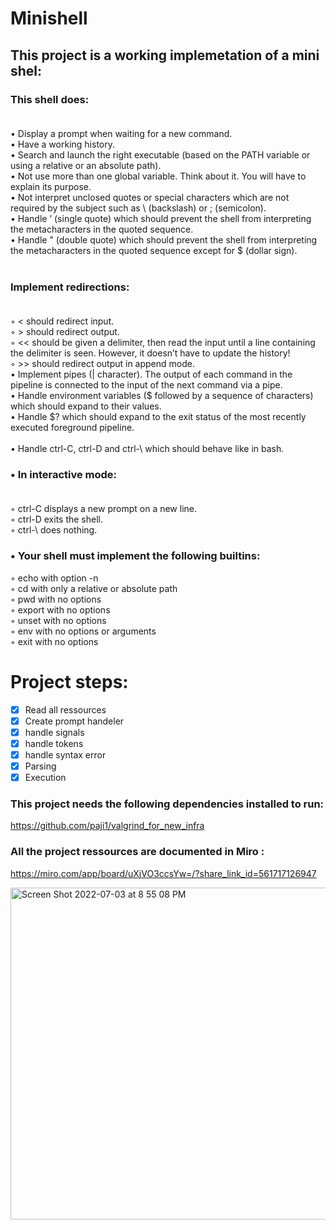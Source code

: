 


# Minishell

## This project is a working implemetation of a mini shel:

### This shell does:<br><br>
• Display a prompt when waiting for a new command.<br>
• Have a working history.<br>
• Search and launch the right executable (based on the PATH variable or using a
relative or an absolute path).<br>
• Not use more than one global variable. Think about it. You will have to explain
its purpose.<br>
• Not interpret unclosed quotes or special characters which are not required by the
subject such as \ (backslash) or ; (semicolon).<br>
• Handle ’ (single quote) which should prevent the shell from interpreting the metacharacters in the quoted sequence.<br>
• Handle " (double quote) which should prevent the shell from interpreting the metacharacters in the quoted sequence except for $ (dollar sign).<br><br>
### Implement redirections:<br><br>
◦ < should redirect input.<br>
◦ > should redirect output.<br>
◦ << should be given a delimiter, then read the input until a line containing the
delimiter is seen. However, it doesn’t have to update the history!<br>
◦ >> should redirect output in append mode.<br>
• Implement pipes (| character). The output of each command in the pipeline is
connected to the input of the next command via a pipe.<br>
• Handle environment variables ($ followed by a sequence of characters) which
should expand to their values.<br>
• Handle $? which should expand to the exit status of the most recently executed
foreground pipeline.<br><br>
• Handle ctrl-C, ctrl-D and ctrl-\ which should behave like in bash.<br>
### • In interactive mode:<br><br>
◦ ctrl-C displays a new prompt on a new line.<br>
◦ ctrl-D exits the shell.<br>
◦ ctrl-\ does nothing.<br>
### • Your shell must implement the following builtins:<br>
◦ echo with option -n<br>
◦ cd with only a relative or absolute path<br>
◦ pwd with no options<br>
◦ export with no options<br>
◦ unset with no options<br>
◦ env with no options or arguments<br>
◦ exit with no options<br>
# Project steps:<br>
- [X] Read all ressources
- [X] Create prompt handeler 
- [X] handle signals
- [X] handle tokens
- [X] handle syntax error
- [X] Parsing
- [X] Execution

### This project needs the following dependencies installed to run:

https://github.com/paji1/valgrind_for_new_infra<br>

### All the project ressources are documented in Miro :
https://miro.com/app/board/uXjVO3ccsYw=/?share_link_id=561717126947

<img width="531" alt="Screen Shot 2022-07-03 at 8 55 08 PM" src="https://user-images.githubusercontent.com/48260689/177055377-c17d4754-00c0-4a29-8095-de0a0ed0322b.png">
